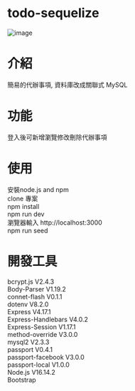 # todo-sequelize  
![image](https://user-images.githubusercontent.com/98015628/163353277-e564055e-e1fa-4486-9901-dc6fd4ad1f83.png)


# 介紹  
簡易的代辦事項, 資料庫改成關聯式 MySQL  

# 功能  
登入後可新增瀏覽修改刪除代辦事項

# 使用  
安裝node.js and npm  
clone 專案  
npm install  
npm run dev  
瀏覽器輸入 http://localhost:3000  
npm run seed 

# 開發工具  
bcrypt.js V2.4.3  
Body-Parser V1.19.2  
connet-flash V0.1.1  
dotenv V8.2.0  
Express V4.17.1  
Express-Handlebars V4.0.2  
Express-Session V1.17.1  
method-override V3.0.0  
mysql2 V2.3.3  
passport V0.4.1  
passport-facebook V3.0.0  
passport-local V1.0.0  
Node.js V16.14.2  
Bootstrap  
